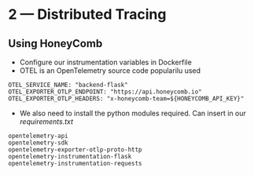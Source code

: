 # 2 — Distributed Tracing
## Using HoneyComb
* Configure our instrumentation variables in Dockerfile
* OTEL is an OpenTelemetry source code popularilu used
```
OTEL_SERVICE_NAME: "backend-flask"
OTEL_EXPORTER_OTLP_ENDPOINT: "https://api.honeycomb.io"
OTEL_EXPORTER_OTLP_HEADERS: "x-honeycomb-team=${HONEYCOMB_API_KEY}"
```
* We also need to install the python modules required. Can insert in our *requirements.txt*
```
opentelemetry-api 
opentelemetry-sdk 
opentelemetry-exporter-otlp-proto-http 
opentelemetry-instrumentation-flask 
opentelemetry-instrumentation-requests
```